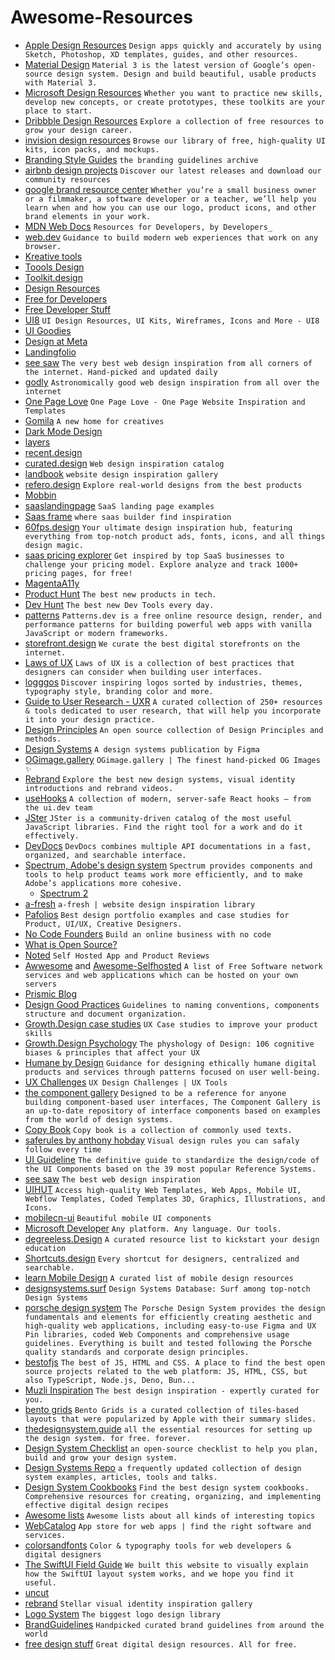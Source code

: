 # Awesome-Resources

- [Apple Design Resources](https://developer.apple.com/design/resources/?ref=awe50me-resources) `Design apps quickly and accurately by using Sketch, Photoshop, XD templates, guides, and other resources.`
- [Material Design](https://m3.material.io/?ref=awe50me-resources) `Material 3 is the latest version of Google’s open-source design system. Design and build beautiful, usable products with Material 3.`
- [Microsoft Design Resources](https://www.microsoft.design/resources/?ref=awe50me-resources) `Whether you want to practice new skills, develop new concepts, or create prototypes, these toolkits are your place to start.`
- [Dribbble Design Resources](https://dribbble.com/resources/?ref=awe50me-resources) `Explore a collection of free resources to grow your design career.`
- [invision design resources](https://www.invisionapp.com/free-resources/?ref=awe50me-resources) `Browse our library of free, high-quality UI kits, icon packs, and mockups.`
- [Branding Style Guides](https://brandingstyleguides.com/?ref=awe50me-resources) `the branding guidelines archive`
- [airbnb design projects](https://airbnb.design/our-projects/?ref=awe50me-resources) `Discover our latest releases and download our community resources`
- [google brand resource center](https://about.google/brand-resource-center/?ref=awe50me-resources) `Whether you’re a small business owner or a filmmaker, a software developer or a teacher, we’ll help you learn when and how you can use our logo, product icons, and other brand elements in your work.`
- [MDN Web Docs](https://developer.mozilla.org/en-US/?ref=awe50me-resources) `Resources for Developers, by Developers_`
- [web.dev](https://web.dev/?ref=awe50me-resources) `Guidance to build modern web experiences that work on any browser.`
- [Kreative tools](https://kreative.tools/?ref=awe50me-resources)
- [Toools Design](https://www.toools.design/?ref=awe50me-resources)
- [Toolkit.design](https://toolkit.design/?ref=awe50me-resources)
- [Design Resources](https://designresourc.es/?ref=awe50me-resources)
- [Free for Developers](https://free-for.dev/#/?ref=awe50me-resources)
- [Free Developer Stuff](https://freestuff.dev/?ref=awe50me-resources)
- [UI8](https://ui8.net/?ref=awe50me-resources) `UI Design Resources, UI Kits, Wireframes, Icons and More - UI8`
- [UI Goodies](https://uigoodies.com/?ref=awe50me-resources)
- [Design at Meta](https://design.facebook.com/toolsandresources/?ref=awe50me-resources)
- [Landingfolio](https://www.landingfolio.com/?ref=awe50me-resources)
- [see saw](https://www.seesaw.website/?ref=awe50me-resources) `The very best web design inspiration from all corners of the internet. Hand-picked and updated daily`
- [godly](https://godly.website/?ref=awe50me-resources) `Astronomically good web design inspiration from all over the internet`
- [One Page Love](https://onepagelove.com/?ref=awe50me-resources) `One Page Love - One Page Website Inspiration and Templates`
- [Gomila](https://www.gomila.co/?ref=awe50me-resources) `A new home for creatives`
- [Dark Mode Design](https://www.darkmodedesign.com/?ref=awe50me-resources)
- [layers](https://layers.to/explore/recent/?ref=awe50me-resources)
- [recent.design](https://recent.design/?ref=awe50me-resources)
- [curated.design](https://www.curated.design/?ref=awe50me-resources) `Web design inspiration catalog`
- [landbook](https://land-book.com/?ref=awe50me-resources) `website design inspiration gallery`
- [refero.design](https://refero.design/?ref=awe50me-resources) `Explore real-world designs from the best products`
- [Mobbin](https://mobbin.com/?ref=awe50me-resources)
- [saaslandingpage](https://saaslandingpage.com/?ref=awe50me-resources) `SaaS landing page examples`
- [Saas frame](https://www.saasframe.io/?ref=awe50me-resources) `where saas builder find inspiration`
- [60fps.design](https://www.60fps.design/?ref=awe50me-resources) `Your ultimate design inspiration hub, featuring everything from top-notch product ads, fonts, icons, and all things design magic.`
- [saas pricing explorer](https://explorer.hyperline.co/?ref=awe50me-resources) `Get inspired by top SaaS businesses to challenge your pricing model. Explore analyze and track 1000+ pricing pages, for free!`
- [MagentaA11y](https://www.magentaa11y.com/?ref=awe50me-resources)
- [Product Hunt](https://www.producthunt.com/?ref=awe50me-resources) `The best new products in tech.`
- [Dev Hunt](https://devhunt.org/?ref=awe50me-resources) `The best new Dev Tools every day.`
- [patterns](https://www.patterns.dev/?ref=awe50me-resources) `Patterns.dev is a free online resource design, render, and performance patterns for building powerful web apps with vanilla JavaScript or modern frameworks.`
- [storefront.design](https://www.storefront.design/?ref=awe50me-resources) `We curate the best digital storefronts on the internet.`
- [Laws of UX](https://lawsofux.com/?ref=awe50me-resources) `Laws of UX is a collection of best practices that designers can consider when building user interfaces.`
- [logggos](https://www.logggos.club/?ref=awe50me-resources) `Discover inspiring logos sorted by industries, themes, typography style, branding color and more.`
- [Guide to User Research - UXR](http://guidetouxr.com/?ref=awe50me-resources) `A curated collection of 250+ resources & tools dedicated to user research, that will help you incorporate it into your design practice.`
- [Design Principles](https://principles.design/?ref=awe50me-resources) `An open source collection of Design Principles and methods.`
- [Design Systems](https://www.designsystems.com/?ref=awe50me-resources) `A design systems publication by Figma`
- [OGimage.gallery](https://www.ogimage.gallery/?ref=awe50me-resources) `OGimage.gallery | The finest hand-picked OG Images ✨`
- [Rebrand](https://www.rebrand.gallery/?ref=awe50me-resources) `Explore the best new design systems, visual identity introductions and rebrand videos.`
- [useHooks](https://usehooks.com/?ref=awe50me-resources) `A collection of modern, server-safe React hooks – from the ui.dev team`
- [JSter](https://jster.net/?ref=awe50me-resources) `JSter is a community-driven catalog of the most useful JavaScript libraries. Find the right tool for a work and do it effectively.`
- [DevDocs](https://devdocs.io/?ref=awe50me-resources) `DevDocs combines multiple API documentations in a fast, organized, and searchable interface.`
- [Spectrum, Adobe's design system](https://spectrum.adobe.com/?ref=awe50me-resources) `Spectrum provides components and tools to help product teams work more efficiently, and to make Adobe’s applications more cohesive.`
    - [Spectrum 2](https://s2.spectrum.adobe.com/)
- [a-fresh](https://a-fresh.website/?ref=awe50me-resources) `a-fresh | website design inspiration library`
- [Pafolios](https://pafolios.com/?ref=awe50me-resources) `Best design portfolio examples and case studies for Product, UI/UX, Creative Designers.`
- [No Code Founders](https://nocodefounders.com/tools) `Build an online business with no code`
- [What is Open Source?](https://opensource.dev/?ref=awe50me-resources)
- [Noted](https://noted.lol/?ref=awe50me-resources) `Self Hosted App and Product Reviews`
- [Awwesome](https://awweso.me/?ref=awe50me-resources) and [Awesome-Selfhosted](https://awesome-selfhosted.net/?ref=awe50me-resources) `A list of Free Software network services and web applications which can be hosted on your own servers`
- [Prismic Blog](https://prismic.io/blog)
- [Design Good Practices](https://goodpractices.design/?ref=awe50me-resources) `Guidelines to naming conventions, components structure and document organization.`
- [Growth.Design case studies](https://growth.design/case-studies) `UX Case studies to improve your product skills`
- [Growth.Design Psychology](https://growth.design/psychology) `The physhology of Design: 106 cognitive biases & principles that affect your UX`
- [Humane by Design](https://humanebydesign.com/?ref=awe50me-resources) `Guidance for designing ethically humane digital products and services through patterns focused on user well-being.`
- [UX Challenges](https://uxtools.co/challenges/?ref=awe50me-resources) `UX Design Challenges | UX Tools`
- [the component gallery](https://component.gallery/?ref=awe50me-resources) `Designed to be a reference for anyone building component-based user interfaces, The Component Gallery is an up-to-date repository of interface components based on examples from the world of design systems.`
- [Copy Book](https://copybook.me/?ref=awe50me-resources) `Copy book is a collection of commonly used texts.`
- [saferules by anthony hobday](https://anthonyhobday.com/sideprojects/saferules/?ref=awe50me-resources) `Visual design rules you can safaly follow every time`
- [UI Guideline](https://www.uiguideline.com/components) `The definitive guide to standardize the design/code of the UI Components based on the 39 most popular Reference Systems.`
- [see saw](https://www.seesaw.website/?ref=awe50me-resources) `The best web design inspiration`
- [UIHUT](https://uihut.com/?ref=awe50me-resources) `Access high-quality Web Templates, Web Apps, Mobile UI, Webflow Templates, Coded Templates 3D, Graphics, Illustrations, and Icons.`
- [mobilecn-ui](https://mobilecn.lol/?ref=awe50me-resources) `Beautiful mobile UI components`
- [Microsoft Developer](https://developer.microsoft.com/en-us/?ref=awe50me-resources) `Any platform. Any language. Our tools.`
- [degreeless.Design](https://www.degreeless.design/?ref=awe50me-resources) `A curated resource list to kickstart your design education`
- [Shortcuts.design](https://shortcuts.design/?ref=awe50me-resources) `Every shortcut for designers, centralized and searchable.`
- [learn Mobile Design](https://learnmobile.design/?ref=awe50me-resources) `A curated list of mobile design resources`
- [designsystems.surf](https://designsystems.surf/?ref=awe50me-resources) `Design Systems Database: Surf among top‑notch Design Systems`
- [porsche design system](https://designsystem.porsche.com/v3/?ref=awe50me-resources) `The Porsche Design System provides the design fundamentals and elements for efficiently creating aesthetic and high-quality web applications, including easy-to-use Figma and UX Pin libraries, coded Web Components and comprehensive usage guidelines. Everything is built and tested following the Porsche quality standards and corporate design principles.`
- [bestofjs](https://bestofjs.org/?ref=awe50me-resources) `The best of JS, HTML and CSS. A place to find the best open source projects related to the web platform: JS, HTML, CSS, but also TypeScript, Node.js, Deno, Bun...`
- [Muzli Inspiration](https://muz.li/inspiration/?ref=awe50me-resources) `The best design inspiration - expertly curated for you.`
- [bento grids](https://bentogrids.com/?ref=awe50me-resources) `Bento Grids is a curated collection of tiles-based layouts that were popularized by Apple with their summary slides.`
- [thedesignsystem.guide](https://thedesignsystem.guide/?ref=awe50me-resources) `all the essential resources for setting up the design system. for free. forever.`
- [Design System Checklist](https://www.designsystemchecklist.com/?ref=awe50me-resources) `an open-source checklist to help you plan, build and grow your design system.`
- [Design Systems Repo](https://designsystemsrepo.com/?ref=awe50me-resources) `a frequently updated collection of design system examples, articles, tools and talks.`
- [Design System Cookbooks](https://www.designsystemcookbooks.com/?ref=awe50me-resources) `Find the best design system cookbooks. Comprehensive resources for creating, organizing, and implementing effective digital design recipes`
- [Awesome lists](https://github.com/sindresorhus/awesome) `Awesome lists about all kinds of interesting topics`
- [WebCatalog](https://webcatalog.io/en/) `App store for web apps | find the right software and services.`
- [colorsandfonts](https://www.colorsandfonts.com/) `Color & typography tools for web developers & digital designers`
- [The SwiftUI Field Guide](https://www.swiftuifieldguide.com/) `We built this website to visually explain how the SwiftUI layout system works, and we hope you find it useful.`
- [uncut](https://uncut.wtf/)
- [rebrand](https://www.rebrand.gallery/) `Stellar visual identity inspiration gallery`
- [Logo System](https://logosystem.co/) `The biggest logo design library`
- [BrandGuidelines](https://www.brandguidelines.net/) `Handpicked curated brand guidelines from around the world`
- [free design stuff](https://freedesignstuff.com/) `Great digital design resources. All for free.`
